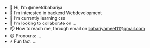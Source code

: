 - 👋 Hi, I’m @meetdbabariya
- 👀 I’m interested in backend Webdevelopment
- 🌱 I’m currently learning css
- 💞️ I’m looking to collaborate on ...
- 📫 How to reach me, through email on babariyameet11@gmail.com
- 😄 Pronouns: ...
- ⚡ Fun fact: ...

<!---
meetdbabariya/meetdbabariya is a ✨ special ✨ repository because its `README.md` (this file) appears on your GitHub profile.
You can click the Preview link to take a look at your changes.
--->
